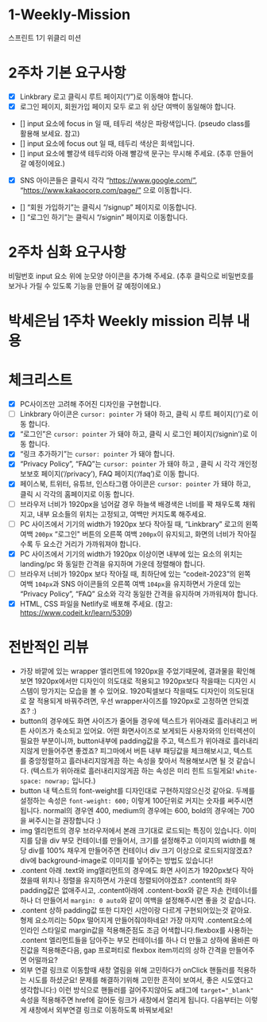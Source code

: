 # 1-Weekly-Mission
스프린트 1기 위클리 미션

# 2주차 기본 요구사항
- [x] Linkbrary 로고 클릭시 루트 페이지(“/”)로 이동해야 합니다.
- [x] 로그인 페이지, 회원가입 페이지 모두 로고 위 상단 여백이 동일해야 합니다.
- [] input 요소에 focus in 일 때, 테두리 색상은 파랑색입니다.
(pseudo class를 활용해 보세요. 참고)
- [] input 요소에 focus out 일 때, 테두리 색상은 회색입니다.
- [] input 요소에 빨강색 테두리와 아래 빨강색 문구는 무시해 주세요.
(추후 만들어갈 예정이에요.)
- [x] SNS 아이콘들은 클릭시 각각 “https://www.google.com/”, “https://www.kakaocorp.com/page/” 으로 이동합니다.
- [] “회원 가입하기”는 클릭시 “/signup” 페이지로 이동합니다.
- [] “로그인 하기”는 클릭시 “/signin” 페이지로 이동합니다.

# 2주차 심화 요구사항
비밀번호 input 요소 위에 눈모양 아이콘을 추가해 주세요.
(추후 클릭으로 비밀번호를 보거나 가릴 수 있도록 기능을 만들어 갈 예정이에요.)

# 박세은님 1주차 Weekly mission 리뷰 내용

# 체크리스트

- [x] PC사이즈만 고려해 주어진 디자인을 구현합니다.
- [ ] Linkbrary 아이콘은 `cursor: pointer` 가 돼야 하고, 클릭 시 루트 페이지(‘/’)로 이동 합니다.
- [x] “로그인”은 `cursor: pointer` 가 돼야 하고, 클릭 시 로그인 페이지(‘/signin’)로 이동 합니다.
- [x] “링크 추가하기”는 `cursor: pointer` 가 돼야 합니다.
- [x] “Privacy Policy”, “FAQ”는 `cursor: pointer` 가 돼야 하고 , 클릭 시 각각 개인정보보호 페이지(‘/privacy’), FAQ 페이지(‘/faq’)로 이동 합니다.
- [x] 페이스북, 트위터, 유튜브, 인스타그램 아이콘은 `cursor: pointer` 가 돼야 하고, 클릭 시 각각의 홈페이지로 이동 합니다.
- [ ] 브라우저 너비가 1920px을 넘어갈 경우 하늘색 배경색은 너비를 꽉 채우도록 채워지고, 내부 요소들의 위치는 고정되고, 여백만 커지도록 해주세요.
- [ ] PC 사이즈에서 기기의 width가 1920px 보다 작아질 때, “Linkbrary” 로고의 왼쪽 여백 `200px` “로그인" 버튼의 오른쪽 여백 `200px`이 유지되고, 화면의 너비가 작아질수록 두 요소간 거리가 가까워져야 합니다.
- [x] PC 사이즈에서 기기의 width가 1920px 이상이면 내부에 있는 요소의 위치는 landing/pc 와 동일한 간격을 유지하며 가운데 정렬해야 합니다.
- [ ] 브라우저 너비가 1920px 보다 작아질 때, 최하단에 있는 “codeit-2023”의 왼쪽 여백 `104px`과 SNS 아이콘들의 오른쪽 여백 `104px`을 유지하면서 가운데 있는 “Privacy Policy”, “FAQ” 요소와 각각 동일한 간격을 유지하며 가까워져야 합니다.
- [x] HTML, CSS 파일을 Netlify로 배포해 주세요. (참고: https://www.codeit.kr/learn/5309)

# 전반적인 리뷰

- 가장 바깥에 있는 wrapper 엘리먼트에 1920px을 주었기때문에, 결과물을 확인해보면 1920px에서만 디자인이 의도대로 적용되고 1920px보다 작을때는 디자인 시스템이 망가지는 모습을 볼 수 있어요. 1920픽셀보다 작을때도 디자인이 의도된대로 잘 적용되게 바꿔주려면, 우선 wrapper사이즈를 1920px로 고정하면 안되겠죠? :)
- button의 경우에도 화면 사이즈가 줄어들 경우에 텍스트가 위아래로 흘러내리고 버튼 사이즈가 축소되고 있어요. 어떤 화면사이즈로 보게되든 사용자와의 인터렉션이 필요한 부분이니까, button내부에 padding값을 주고, 텍스트가 위아래로 흘러내리지않게 만들어주면 좋겠죠? 피그마에서 버튼 내부 패딩값을 체크해보시고, 텍스트를 중앙정렬하고 흘러내리지않게끔 하는 속성을 찾아서 적용해보시면 될 것 같습니다. (텍스트가 위아래로 흘러내리지않게끔 하는 속성은 미리 힌트 드릴게요! `white-space: nowrap;` 입니다.)
- button 내 텍스트의 font-weight를 디자인대로 구현하지않으신것 같아요. 두께를 설정하는 속성은 `font-weight: 600;` 이렇게 100단위로 커지는 숫자를 써주시면 됩니다. normal의 경우엔 400, medium의 경우에는 600, bold의 경우에는 700을 써주시는걸 권장합니다 :)
- img 엘리먼트의 경우 브라우저에서 본래 크기대로 로드되는 특징이 있습니다. 이미지를 담을 div 부모 컨테이너를 만들어서, 크기를 설정해주고 이미지의 width를 해당 div를 100% 채우게 만들어주면 컨테이너 div 크기 이상으로 로드되지않겠죠? div에 background-image로 이미지를 넣어주는 방법도 있습니다!
- .content 아래 .text와 img엘리먼트의 경우에도 화면 사이즈가 1920px보다 작아졌을때 위치나 정렬을 유지하면서 가운데 정렬되어야겠죠? .content의 좌우 padding값은 없애주시고, .content아래에 .content-box와 같은 자손 컨테이너를 하나 더 만들어서 `margin: 0 auto`와 같이 여백을 설정해주시면 좋을 것 같습니다.
- .content 상하 padding값 또한 디자인 시안이랑 다르게 구현되어있는것 같아요. 형제 요소끼리는 50px 떨어지게 만들어줘야하네요! 가장 마지막 .content요소에 인라인 스타일로 margin값을 적용해준점도 조금 어색합니다.flexbox를 사용하는 .content 엘리먼트들을 담아주는 부모 컨테이너를 하나 더 만들고 상하에 올바른 마진값을 적용해준다음, gap 프로퍼티로 flexbox item끼리의 상하 간격을 만들어주면 어떨까요?
- 외부 연결 링크로 이동할때 새창 열림을 위해 고민하다가 onClick 핸들러를 적용하는 시도를 하셨군요! 문제를 해결하기위해 고민한 흔적이 보여서, 좋은 시도였다고 생각합니다:) 이런 방식으로 핸들러를 걸어주지않아도 a태그에 `target="_blank"` 속성을 적용해주면 href에 걸어둔 링크가 새창에서 열리게 됩니다. 다음부터는 이렇게 새창에서 외부연결 링크로 이동하도록 바꿔보세요!
